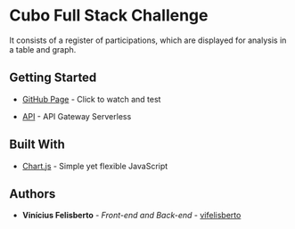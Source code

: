 # Cubo Full Stack Challenge

It consists of a register of participations, which are displayed for analysis in a table and graph.

## Getting Started

* [GitHub Page](https://vifelisberto.github.io/Cubo-FullStack-Challenge/) - Click to watch and test

* [API](https://github.com/vifelisberto/Serverless-Api-Cubo-FullStack) - API Gateway Serverless

## Built With

* [Chart.js](https://www.chartjs.org/) - Simple yet flexible JavaScript

## Authors

* **Vinícius Felisberto** - *Front-end and Back-end* - [vifelisberto](https://github.com/vifelisberto)